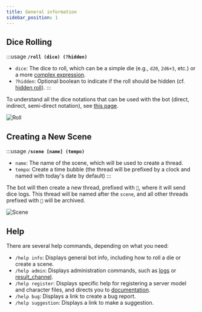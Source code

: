 ```yaml
---
title: General information
sidebar_position: 1
---
```


## Dice Rolling

:::usage
**`/roll (dice) (?hidden)`**
- `dice`: The dice to roll, which can be a simple die (e.g., `d20`, `2d6+3`, etc.) or a more [complex expression](./../introduction/expression.mdx).
- `?hidden`: Optional boolean to indicate if the roll should be hidden (cf. [hidden roll](../config/threads.md#hidden-dice)).
:::

To understand all the dice notations that can be used with the bot (direct, indirect, semi-direct notation), see [this page](./message.md).

![Roll](/assets/rolls/slash-commands.gif)

## Creating a New Scene

:::usage
**`/scene [name] (tempo)`**
- `name`: The name of the scene, which will be used to create a thread.
- `tempo`: Create a time bubble (the thread will be prefixed by a clock and named with today's date by default)
:::

The bot will then create a new thread, prefixed with `🎲`, where it will send dice logs. This thread will be named after the `scene`, and all other threads prefixed with `🎲` will be archived.

![Scene](/assets/rolls/scene.gif)

## Help

There are several help commands, depending on what you need:
- `/help info`: Displays general bot info, including how to roll a die or create a scene.
- `/help admin`: Displays administration commands, such as [logs](../config/logs.md#edits-logs-and-errors-config-logs) or [result_channel](../config/logs.md#save-dice-result-result_channel).
- `/help register`: Displays specific help for registering a server model and character files, and directs you to [documentation](../sheet/model/index.md).
- `/help bug`: Displays a link to create a bug report.
- `/help suggestion`: Displays a link to make a suggestion.
